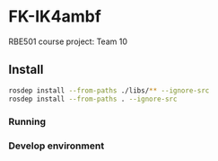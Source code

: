 # FK-IK4ambf
RBE501 course project: Team 10


## Install

```bash
rosdep install --from-paths ./libs/** --ignore-src
rosdep install --from-paths . --ignore-src
```

### Running


### Develop environment
